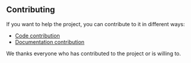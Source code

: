 ## Contributing
If you want to help the project, you can contribute to it in different ways:
- [Code contribution](docs/contributing/CODE.md)
- [Documentation contribution](docs/contributing/DOCUMENTATION.md)

We thanks everyone who has contributed to the project or is willing to.
